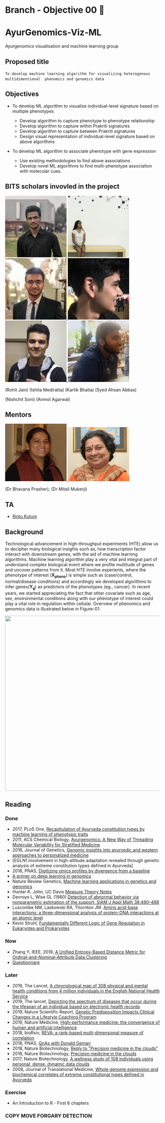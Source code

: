 # Branch - Objective 00 📝


# AyurGenomics-Viz-ML
Ayurgenomics visualisation and machine learning group


## Proposed title

`To develop machine learning algorithm for visualizing heterogenous multidimentional 
phenomics and genomics data`

## Objectives
- To develop ML algorithm to visualize individual-level signature based on multiple phenotypes
	- Develop algorithm to capture phenotype to phenotype relationship
	- Develop algorithm to capture within Prakriti signatures
	- Develop algorithm to capture between Prakriti signatures
	- Design visual representation of individual-level signature based on above algorithms 
	
- To develop ML algorithm to associate phenotype with gene expression 
	- Use existing methodologies to find above associations
	- Develop novel ML algorithms to find multi-phenotype association with molecular cues.

## BITS scholars invovled in the project

<p float="left">
  <a href="https://github.com/Rohit2706">
	<img src="images/rohit-jain.jpeg" title="Rohit Jain" width="200" />
  </a>
  <a href="https://github.com/ishitamed19">
	<img src="images/ishita-mediratta.jpeg" title="Ishita Mediratta" width="200" /> 
  </a>
  <a href="https://github.com/bhatiakartik10">
	<img src="images/kartik.jpeg" title="Kartik Bhatia" width="200" /> 
  </a>
  <a href="https://github.com/ahsanabbas123">
	<img src="images/ahsan.png" title="Syed Ahsan Abbas" width="200" /> 
  </a>
  <a href="https://github.com/Nishchit1404">
	<img src="images/nishchit.jpeg" title="Nishchit Soni" width="200" /> 
  </a>
  <a href="https://github.com/anmolagarwal04">
	<img src="images/anmol.jpeg" title="Anmol Agarwal" width="200" /> 
  </a>
</p>
(Rohit Jain)             (Ishita Mediratta) (Kartik Bhatia) (Syed Ahsan Abbas)

(Nishchit Soni) (Anmol Agarwal)

## Mentors
<a href="https://www.igib.res.in/?q=bhavnaprasher">
	<img src="images/bhavana.jpg" title="Dr Bhavana Prasher" width="200" /> 
</a>

<a href="https://www.igib.res.in/?q=mitalimukerji">
	<img src="images/mitali.gif" title="Dr Mitali Mukerji" width="200" /> 
</a>

(Dr Bhavana Prasher); (Dr Mitali Mukerji)

## TA
- [Rintu Kutum](https://github.com/rintukutum)


## Background
Technological advancement in high-throughput experiments (HTE) allow us to decipher 
many biological insights such as, how transcription factor interact with downstream 
genes, with the aid of machine learning algorithms. Machine learning algorithm play a very
vital and integral part of understand complex biological event where we profile
multitude of genes and uncover patterns from it. Most HTE involve experients, where
the phenotype of interest (<strong>X<sub>pheno</sub></strong>) is simple such as (case/control, normal/disease conditions)
and accordingly we developed algorithms to infer genes(<strong>Y<sub>g</sub></strong>) as predictors of the phenotypes (eg., cancer).
In recent years, we started appreciating the fact that other covariate such as
age, sex, environmental conditions along with our phenotype of interest could
play a vital role in regulation within cellular. Overview of phenomics and genomics data is illustrated below in Figure-01.


<img src="https://github.com/rintukutum/AyurGenomics-Viz-ML/blob/master/images/overview.png" width="712" height="570">
 


## Reading
### Done
- 2017, PLoS One, [Recapitulation of Ayurveda constitution types by machine learning of phenotypic traits](https://doi.org/10.1371/journal.pone.0185380)
- 2011, ACS Chemical Biology, [Ayurgenomics: A New Way of Threading Molecular Variability for Stratified Medicine](https://doi.org/10.1021/cb2003016)
- 2016, Journal of Genetics, [Genomic insights into ayurvedic and western approaches to personalized medicine](https://www.ias.ac.in/article/fulltext/jgen/095/01/0209-0228)
- [EGLN1 involvement in high-altitude adaptation revealed through genetic analysis of extreme constitution types defined in Ayurveda]
- 2018, PNAS, [Digitizing omics profiles by divergence from a baseline](https://www.pnas.org/content/115/18/4545.long)
- [A primer on deep learning in genomics](https://www.nature.com/articles/s41588-018-0295-5.pdf)
- Nature Review Genetics, [Machine learning applications in genetics and genomics](https://www.nature.com/articles/nrg3920)
- Hunter K. John, UC Davis [Measure Theory Notes](https://www.math.ucdavis.edu/~hunter/measure_theory/measure_notes.pdf)
- Devroye L, Wise GL (1980) [Detection of abnormal behavior via nonparametric estimation of the support, SIAM J Appl Math 38:480–488](https://pdfs.semanticscholar.org/9c34/6f8a40d31d884c8d5496d1d46a4a0b1848d7.pdf)
- Luscombe NM, Laskowski RA, Thornton JM. [Amino acid-base interactions: a three-dimensional analysis of protein-DNA interactions at an atomic level](https://www.ncbi.nlm.nih.gov/pmc/articles/PMC55782/)
- Kevin Struhl, [Fundamentally Different Logic of Gene Regulation in Eukaryotes and Prokaryotes](https://www.sciencedirect.com/science/article/pii/S0092867400805991?via%3Dihub#FIG1)


### Now
- Zhang Y, IEEE, 2019, [A Unified Entropy-Based Distance Metric for Ordinal-and-Nominal-Attribute Data Clustering](https://ieeexplore.ieee.org/document/8671525)
- [Questionnare](https://static-content.springer.com/esm/art%3A10.1186%2F1479-5876-6-48/MediaObjects/12967_2008_278_MOESM2_ESM.pdf)



### Later
- 2019, The Lancet, [A chronological map of 308 physical and mental health conditions from 4 million individuals in the English National Health Service](https://doi.org/10.1016/S2589-7500(19)30012-3)
- 2019, The lancet, [Depicting the spectrum of diseases that occur during the lifespan of an individual based on electronic health records](https://doi.org/10.1016/S2589-7500(19)30023-8)
- 2019, Nature Scientific Report, [Genetic Predisposition Impacts Clinical Changes in a Lifestyle Coaching Program](https://www.nature.com/articles/s41598-019-43058-0)
- 2019, Nature Medicine, [High-performance medicine: the convergence of human and artificial intelligence](https://www.nature.com/articles/s41591-018-0300-7)
- 2018, bioRxiv, [REVA: a rank-based multi-dimensional measure of correlation](https://doi.org/10.1101/330498)
- 2018, PNAS, [QnAs with Donald Geman](https://www.pnas.org/content/pnas/115/18/4528.full.pdf)
- 2018, Nature Biotechnology, [Reply to "Precision medicine in the clouds"](https://www.nature.com/articles/nbt.4211)
- 2018, Nature Biotechnology, [Precision medicine in the clouds](https://www.nature.com/articles/nbt.4210)
- 2017, Nature Biotechnology, [A wellness study of 108 individuals using personal, dense, dynamic data clouds](https://www.nature.com/articles/nbt.3870)
- 2008, Journal of Translational Medicine, [Whole genome expression and biochemical correlates of extreme constitutional types defined in Ayurveda](https://doi.org/10.1186/1479-5876-6-48)

### Exercise 
- An Introduction to R - First 6 chapters

### COPY MOVE FORGARY DETECTION
